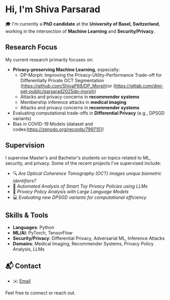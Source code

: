 # Hi, I'm Shiva Parsarad

🎓 I'm currently a **PhD candidate** at the **University of Basel, Switzerland**, working in the intersection of **Machine Learning** and **Security/Privacy**.

##  Research Focus

My current research primarily focuses on:

- **Privacy-preserving Machine Learning**, especially:
  - DP-Morph: Improving the Privacy-Utility-Performance Trade-off for Differentially Private OCT Segmentation (https://github.com/ShivaP69/DP_Morph)or (https://gitlab.com/dmi-pet-public/parsarad2025dp-morph)
  - Attacks and privacy concerns in **recommender systems**
  - Membership inference attacks in **medical imaging**
  - Attacks and privacy concerns in **recommender systems**
-  Evaluating computational trade-offs in **Differential Privacy** (e.g., DPSGD variants)
-  Bias in COVID-19 Models (dataset and codes:https://zenodo.org/records/7997151)

## Supervision

I supervise Master's and Bachelor's students on topics related to ML, security, and privacy. Some of the recent projects I’ve supervised include:

- 🔍 *Are Optical Coherence Tomography (OCT) images unique biometric identifiers?*
- 🤖 *Automated Analysis of Smart Toy Privacy Policies using LLMs*
- 🧾 *Privacy Policy Analysis with Large Language Models*
- 💻 *Evaluating new DPSGD variants for computational efficiency*

## Skills & Tools

- **Languages**: Python
- **ML/AI**: PyTorch, TensorFlow
- **Security/Privacy**: Differential Privacy, Adversarial ML, Inference Attacks
- **Domains**: Medical Imaging, Recommender Systems, Privacy Policy Analysis, LLMs


## 📬 Contact

- ✉️ [Email](mailto:shiva.parsarad@unibas.ch)

Feel free to connect or reach out.
